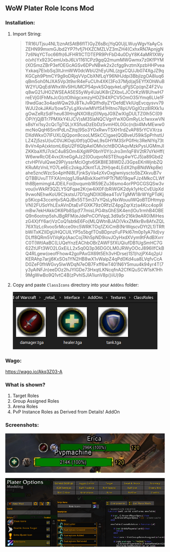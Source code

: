 ## WoW Plater Role Icons Mod

### Installation:

1. Import String:
   > TR16UTjsu4NL1)znAtSAtB6flT)GyZ6sBcjYqQ0UjLWuyWgvYaAyCsZEHN99mxmGJbd2YP7fvfj7HXZCMZLVZ3mZH4(CxhxRN7ApnjgN7z6NqYCToc66fh)6JFHR1lCTDTEPR9PrFbD4u0DyY8K4aMR1XWyo(vh)Yx923CemUxbJ6LV1161CPz9gqQ2mumMWGwmx7z0KfPYM(XOSmzZBrP3efOEGcAGSv6DPvNBwk2x2cfgg9vztmXpzbHHPveaYxkaq7ElxbSq3ItJrmWW0dcWbU2hEyUNL(zgxCQUJb074XgJZ9qKGCph9PtmCY9g9oDRjqVVpCbXNfLqY96NHJdpi3BbjIzgOA8luq6qBm5oh0NJXA5Vp3t9xrR4eFuCUh4XK(3Fo37Mjd(aj5EYfXOhWuBW2YUQqEdiWhxWv5lHUMCP54pvkSOqqvkeLqPjjSCp(qnZ4F2Vuq8wG21JHOZWSEAA5ES5yWy4UaUK8r(ZXbvLJCOrKzW8UhwH7reEVjG(FhMsJcG(ctOlhiigcxmzyHOZ94XPCV5OmO35iYmq6LUe1Fl9wdGac3o4aoWQw29J8TkJvRQlfhdlyZYDefdEVkIUqEvcqysvv79WJU2okJAKu1)ow57yLgXkviwMIVfS41Hltno78pUVGgIOzz8IRXk1ugOwZeRzSdFheu63IHngNXOl8zj0)NyqJG9ZwXIgDULTZ0lh5C(09OPiYjQjBTr7PMXkY4)JCV)sM35laNQCVgnYwX0GmRyLlc1wxxwVNsBsYxi1sy2cQcTgTQL)rXSfusDzEbDz5vmH0L0Gc(n(bi4MvMEww0mcNoQqH6SnrlPdLnZ)tq(9So3YOxRwvTSXH1rdZvAP85rYCVXrzaDXdWkxO7IFUXLQjQpon9cooLMSkCC)gae(QQBveU59ikSpPrhstULZ4Zj5zsU(iuC0VJKOqU0tf(qODwL9sGHYM3SrPGfHc3ReNlYq73t8vVn4pA(xktomL6lpU2FtIQIpAeIOMv)chtBOOAqvMzkPysUGMmJIZKKbaXfU7ckC4u8SOm4iXgWP0bnY0Y(cJro3m1qF8V2tR7sYkHff(W6wwRcOE4vx(XneGgAJz2(0OuqvoNiSTEhug4wYCJ5)a89Gbd2ctvHPIVuIQwe29P(yssrMciOgtv6SKBllE38WD2J3GpsEKnWjnbZQKRuMzVniLYO7Le6Ec2okgJOkntTJL2tH)qe4LEdX2hpBNdWkpBe)ahe5zncWzcSo4pHNI8LFjnkSyVa4zXvOxglwniyscto5bZXkvuB7vQTBBUvuTTFXA)m(qg1J9aABxkXoeYHPTt7M019qwFJz4MkcCLWfth8BjemimgI4JDEiLFoi(bvqumb1R59EZu36smo4orPPGCGSQSw3vvou(ivWkRf3QZLY5QFqae2Krjw4iX0F(bRiWGK2dyk1yHcCvEUpXd9vwoNEhwKoU9C)kstsU7D1zgNDIX0Bea4ToVTgMW18rWYgPTdKjp5Kicp43cceHjvSAQJBx55T5m37xYQsLyNxWouuIWQoBTDHtmypVN)2FUSoYhLExAVnDtaEvFGXK79zORfzIZ4pgZqrXz)a4Kcc4op9lmBw7ekHAkkOK6Pb8Sp(f77misLPG4tsGhESK4en(lOu1rmhB4OBEQ9n6ootnp5shJBgRFM(eJdePnCOfVqqL3d9a5r216k9eAR0(MiHeszG4X)fY6ar)VzCoQ1sbtkE6Fo(MLQWtnBJAD(VkxZMlkrBv8AfxZQL76X1lzLcRvoo5rMcce0trc5WRKTOq1ZXiCmB(NrWqscvDYt2L1)TRftbWiTxKZIIDgUHQCUlLYP5s5bgfTOsBDpnzFuFPkl67m0p1yA7lld)vyDLff8QRm5V(VqKp(AacCoj7Ah5pND9iovJOyHxdXVym9tFAdBXvrrC0T(WtIAaBC(LUQeYnzEAChbOBrZAWFSfXUQiufDB1UgSmHC7G62ZtUFt3WO2LGxEiLL2x5q0Q3p36DGOLM0JRWyOOcJ896IIfCkBQ4RLgew(oeofFhow42goPAxGX69t5Eh3vHDrse)1S1)hzjPX4q2pUKERAhp7arjj6KxSOs1YN2HB8wX1vWalpZ4qPd0Kd4ua8LVqfvCcAD0ZeF0fhWGvy5lwWDqN7eOB7Fxff6wT401N6Y5muu4k94yr4T(7y3yAiNFJn)eeDOz2hJYIGDe73HxqtLKNcqfnA2CfKQuSCW1sK1Hh9MgWwBo9Q1vtC4B(zPvhlSJlA1iunV8p()iiU)9p

2. Copy and paste `ClassIcons` directory into your `AddOns` folder:

   ![Scr3](/Images/2019-08-10_230120.png?raw=true "Scr3")

### Wago:

https://wago.io/Akq3Z03-A

### What is shown?

1. Target Roles
2. Group Assigned Roles
3. Arena Roles
4. PvP Instance Roles as Derived from Details! AddOn

### Screenshots:

![Scr1](/Images/WoWScrnShot_071219_191257.jpg?raw=true "Scr1")

![Scr2](/Images/2019-07-12_191638.png?raw=true "Scr2")





